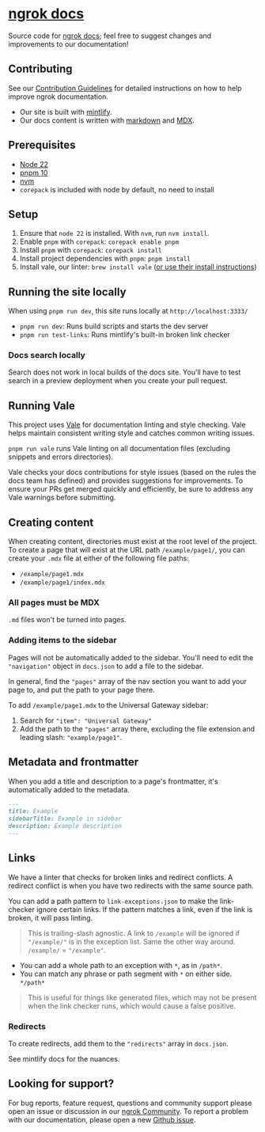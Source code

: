 # [ngrok docs](https://ngrok.com/docs)

Source code for [ngrok docs](https://ngrok.com/docs); feel free to suggest changes and improvements to our documentation!

## Contributing

See our [Contribution Guidelines](CONTRIBUTING.md) for detailed instructions on how to help improve ngrok documentation.

- Our site is built with [mintlify](https://mintlify.com/docs/).
- Our docs content is written with [markdown](https://www.markdownguide.org/getting-started/#what-is-markdown) and [MDX](https://mdxjs.com/docs/what-is-mdx/).

## Prerequisites

- [Node 22](https://nodejs.org/en/download)
- [pnpm 10](https://pnpm.io/installation#using-npm)
- [nvm](https://github.com/nvm-sh/nvm?tab=readme-ov-file#installing-and-updating)
- `corepack` is included with node by default, no need to install

## Setup

1. Ensure that `node 22` is installed. With `nvm`, run `nvm install`.
1. Enable `pnpm` with `corepack`: `corepack enable pnpm`
1. Install `pnpm` with `corepack`: `corepack install`
1. Install project dependencies with `pnpm`: `pnpm install`
1. Install vale, our linter: `brew install vale` ([or use their install instructions](https://vale.sh/docs/install))

## Running the site locally

When using `pnpm run dev`, this site runs locally at `http://localhost:3333/`

- `pnpm run dev`: Runs build scripts and starts the dev server
- `pnpm run test-links`: Runs mintlify's built-in broken link checker

### Docs search locally

Search does not work in local builds of the docs site. You'll have to test search in a preview deployment when you create your pull request.

## Running Vale

This project uses [Vale](https://vale.sh/) for documentation linting and style checking. Vale helps maintain consistent writing style and catches common writing issues.

`pnpm run vale` runs Vale linting on all documentation files (excluding snippets and errors directories).

Vale checks your docs contributions for style issues (based on the rules the docs team has defined) and provides suggestions for improvements. To ensure your PRs get merged quickly and efficiently, be sure to address any Vale warnings before submitting.

## Creating content

When creating content, directories must exist at the root level of the project. To create a page that will exist at the URL path `/example/page1/`, you can create your `.mdx` file at either of the following file paths:

- `/example/page1.mdx`
- `/example/page1/index.mdx`

### All pages must be MDX

`.md` files won't be turned into pages.

### Adding items to the sidebar

Pages will not be automatically added to the sidebar. You'll need to edit the `"navigation"` object in `docs.json` to add a file to the sidebar.

In general, find the `"pages"` array of the nav section you want to add your page to, and put the path to your page there.

To add `/example/page1.mdx` to the Universal Gateway sidebar:

1. Search for `"item": "Universal Gateway"`
2. Add the path to the `"pages"` array there, excluding the file extension and leading slash: `"example/page1"`.

## Metadata and frontmatter

When you add a title and description to a page's frontmatter, it's automatically added to the metadata.

```md
---
title: Example
sidebarTitle: Example in sidebar
description: Example description
---
```

## Links

We have a linter that checks for broken links and redirect conflicts. A redirect conflict is when you have two redirects with the same source path.

You can add a path pattern to `link-exceptions.json` to make the link-checker ignore certain links. If the pattern matches a link, even if the link is broken, it will pass linting.

> This is trailing-slash agnostic. A link to `/example` will be ignored if `"/example/"` is in the exception list. Same the other way around. `/example/` = `"/example"`. 

- You can add a whole path to an exception with `*`, as in `/path*`.
- You can match any phrase or path segment with `*` on either side. `*/path*`

> This is useful for things like generated files, which may not be present when the link checker runs, which would cause a false positive.

### Redirects

To create redirects, add them to the `"redirects"` array in `docs.json`.

See mintlify docs for the nuances.

## Looking for support?

For bug reports, feature request, questions and community support please open an issue or discussion in our [ngrok Community](https://github.com/ngrok/ngrok).
To report a problem with our documentation, please open a new [Github issue](https://github.com/ngrok/ngrok-docs-v2/issues).
